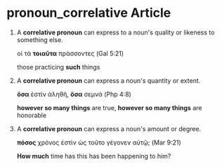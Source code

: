 # pronoun_correlative Article
1. A **correlative pronoun** can express to a noun's quality or likeness to something else.

	οἱ τὰ **τοιαῦτα** πράσσοντες (Gal 5:21)

	those practicing **such** things 

1. A **correlative pronoun** can express a noun's quantity or extent.

	**ὅσα** ἐστὶν ἀληθῆ, **ὅσα** σεμνά (Php 4:8)

	**however so many things** are true, **however so many things** are honorable
	
1. A **correlative pronoun** can express a noun's amount or degree.
 
	**πόσος** χρόνος ἐστὶν ὡς τοῦτο γέγονεν αὐτῷ; (Mar 9:21)

	**How much** time has this has been happening to him?